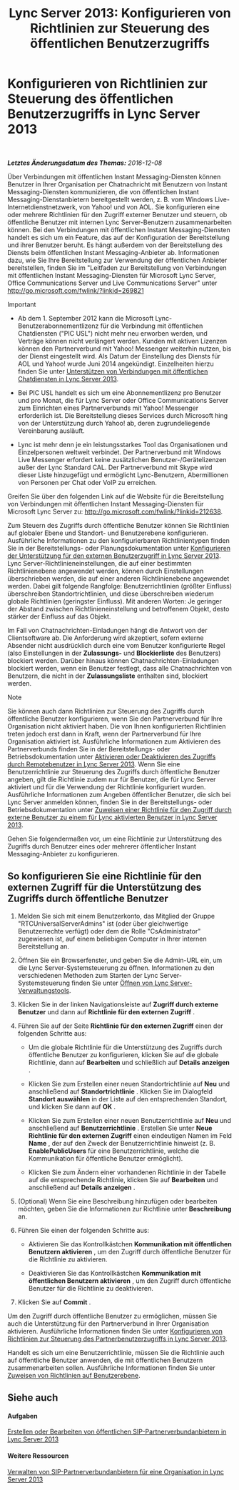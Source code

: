 ﻿---
title: 'Lync Server 2013: Konfigurieren von Richtlinien zur Steuerung des öffentlichen Benutzerzugriffs'
TOCTitle: Konfigurieren von Richtlinien zur Steuerung des öffentlichen Benutzerzugriffs
ms:assetid: 090aea0f-ef0b-49da-9c80-02d9279f2fa6
ms:mtpsurl: https://technet.microsoft.com/de-de/library/Gg520946(v=OCS.15)
ms:contentKeyID: 49293103
ms.date: 12/10/2016
mtps_version: v=OCS.15
ms.translationtype: HT
---

# Konfigurieren von Richtlinien zur Steuerung des öffentlichen Benutzerzugriffs in Lync Server 2013

 

_**Letztes Änderungsdatum des Themas:** 2016-12-08_

Über Verbindungen mit öffentlichen Instant Messaging-Diensten können Benutzer in Ihrer Organisation per Chatnachricht mit Benutzern von Instant Messaging-Diensten kommunizieren, die von öffentlichen Instant Messaging-Dienstanbietern bereitgestellt werden, z. B. vom Windows Live-Internetdienstnetzwerk, von Yahoo\! und von AOL. Sie konfigurieren eine oder mehrere Richtlinien für den Zugriff externer Benutzer und steuern, ob öffentliche Benutzer mit internen Lync Server-Benutzern zusammenarbeiten können. Bei den Verbindungen mit öffentlichen Instant Messaging-Diensten handelt es sich um ein Feature, das auf der Konfiguration der Bereitstellung und ihrer Benutzer beruht. Es hängt außerdem von der Bereitstellung des Diensts beim öffentlichen Instant Messaging-Anbieter ab. Informationen dazu, wie Sie Ihre Bereitstellung zur Verwendung der öffentlichen Anbieter bereitstellen, finden Sie im "Leitfaden zur Bereitstellung von Verbindungen mit öffentlichen Instant Messaging-Diensten für Microsoft Lync Server, Office Communications Server und Live Communications Server" unter <http://go.microsoft.com/fwlink/?linkid=269821>


> [!IMPORTANT]
> <UL>
> <LI>
> <P>Ab dem 1. September 2012 kann die Microsoft Lync-Benutzerabonnementlizenz für die Verbindung mit öffentlichen Chatdiensten ("PIC USL") nicht mehr neu erworben werden, und Verträge können nicht verlängert werden. Kunden mit aktiven Lizenzen können den Partnerverbund mit Yahoo! Messenger weiterhin nutzen, bis der Dienst eingestellt wird. Als Datum der Einstellung des Diensts für AOL und Yahoo! wurde Juni 2014 angekündigt. Einzelheiten hierzu finden Sie unter <A href="lync-server-2013-support-for-public-instant-messenger-connectivity.md">Unterstützen von Verbindungen mit öffentlichen Chatdiensten in Lync Server 2013</A>.</P>
> <LI>
> <P>Bei PIC&nbsp;USL handelt es sich um eine Abonnementlizenz pro Benutzer und pro Monat, die für Lync&nbsp;Server oder Office&nbsp;Communications&nbsp;Server zum Einrichten eines Partnerverbunds mit Yahoo! Messenger erforderlich ist. Die Bereitstellung dieses Services durch Microsoft hing von der Unterstützung durch Yahoo! ab, deren zugrundeliegende Vereinbarung ausläuft.</P>
> <LI>
> <P>Lync ist mehr denn je ein leistungsstarkes Tool das Organisationen und Einzelpersonen weltweit verbindet. Der Partnerverbund mit Windows Live Messenger erfordert keine zusätzlichen Benutzer-/Gerätelizenzen außer der Lync Standard CAL. Der Partnerverbund mit Skype wird dieser Liste hinzugefügt und ermöglicht Lync-Benutzern, Abermillionen von Personen per Chat oder VoIP zu erreichen.</P></LI></UL>



Greifen Sie über den folgenden Link auf die Website für die Bereitstellung von Verbindungen mit öffentlichen Instant Messaging-Diensten für Microsoft Lync Server zu: <http://go.microsoft.com/fwlink/?linkid=212638>.

Zum Steuern des Zugriffs durch öffentliche Benutzer können Sie Richtlinien auf globaler Ebene und Standort- und Benutzerebene konfigurieren. Ausführliche Informationen zu den konfigurierbaren Richtlinientypen finden Sie in der Bereitstellungs- oder Planungsdokumentation unter [Konfigurieren der Unterstützung für den externen Benutzerzugriff in Lync Server 2013](lync-server-2013-configuring-support-for-external-user-access.md). Lync Server-Richtlinieneinstellungen, die auf einer bestimmten Richtlinienebene angewendet werden, können durch Einstellungen überschrieben werden, die auf einer anderen Richtlinienebene angewendet werden. Dabei gilt folgende Rangfolge: Benutzerrichtlinien (größter Einfluss) überschreiben Standortrichtlinien, und diese überschreiben wiederum globale Richtlinien (geringster Einfluss). Mit anderen Worten: Je geringer der Abstand zwischen Richtlinieneinstellung und betroffenem Objekt, desto stärker der Einfluss auf das Objekt.

Im Fall von Chatnachrichten-Einladungen hängt die Antwort von der Clientsoftware ab. Die Anforderung wird akzeptiert, sofern externe Absender nicht ausdrücklich durch eine vom Benutzer konfigurierte Regel (also Einstellungen in der **Zulassungs-** und **Blockierliste** des Benutzers) blockiert werden. Darüber hinaus können Chatnachrichten-Einladungen blockiert werden, wenn ein Benutzer festlegt, dass alle Chatnachrichten von Benutzern, die nicht in der **Zulassungsliste** enthalten sind, blockiert werden.


> [!NOTE]
> Sie können auch dann Richtlinien zur Steuerung des Zugriffs durch öffentliche Benutzer konfigurieren, wenn Sie den Partnerverbund für Ihre Organisation nicht aktiviert haben. Die von Ihnen konfigurierten Richtlinien treten jedoch erst dann in Kraft, wenn der Partnerverbund für Ihre Organisation aktiviert ist. Ausführliche Informationen zum Aktivieren des Partnerverbunds finden Sie in der Bereitstellungs- oder Betriebsdokumentation unter <A href="lync-server-2013-enable-or-disable-remote-user-access.md">Aktivieren oder Deaktivieren des Zugriffs durch Remotebenutzer in Lync Server 2013</A>. Wenn Sie eine Benutzerrichtlinie zur Steuerung des Zugriffs durch öffentliche Benutzer angeben, gilt die Richtlinie zudem nur für Benutzer, die für Lync Server aktiviert und für die Verwendung der Richtlinie konfiguriert wurden. Ausführliche Informationen zum Angeben öffentlicher Benutzer, die sich bei Lync Server anmelden können, finden Sie in der Bereitstellungs- oder Betriebsdokumentation unter <A href="lync-server-2013-assign-an-external-user-access-policy-to-a-lync-enabled-user.md">Zuweisen einer Richtlinie für den Zugriff durch externe Benutzer zu einem für Lync aktivierten Benutzer in Lync Server 2013</A>.



Gehen Sie folgendermaßen vor, um eine Richtlinie zur Unterstützung des Zugriffs durch Benutzer eines oder mehrerer öffentlicher Instant Messaging-Anbieter zu konfigurieren.

## So konfigurieren Sie eine Richtlinie für den externen Zugriff für die Unterstützung des Zugriffs durch öffentliche Benutzer

1.  Melden Sie sich mit einem Benutzerkonto, das Mitglied der Gruppe "RTCUniversalServerAdmins" ist (oder über gleichwertige Benutzerrechte verfügt) oder dem die Rolle "CsAdministrator" zugewiesen ist, auf einem beliebigen Computer in Ihrer internen Bereitstellung an.

2.  Öffnen Sie ein Browserfenster, und geben Sie die Admin-URL ein, um die Lync Server-Systemsteuerung zu öffnen. Informationen zu den verschiedenen Methoden zum Starten der Lync Server-Systemsteuerung finden Sie unter [Öffnen von Lync Server-Verwaltungstools](lync-server-2013-open-lync-server-administrative-tools.md).

3.  Klicken Sie in der linken Navigationsleiste auf **Zugriff durch externe Benutzer** und dann auf **Richtlinie für den externen Zugriff** .

4.  Führen Sie auf der Seite **Richtlinie für den externen Zugriff** einen der folgenden Schritte aus:
    
      - Um die globale Richtlinie für die Unterstützung des Zugriffs durch öffentliche Benutzer zu konfigurieren, klicken Sie auf die globale Richtlinie, dann auf **Bearbeiten** und schließlich auf **Details anzeigen** .
    
      - Klicken Sie zum Erstellen einer neuen Standortrichtlinie auf **Neu** und anschließend auf **Standortrichtlinie** . Klicken Sie im Dialogfeld **Standort auswählen** in der Liste auf den entsprechenden Standort, und klicken Sie dann auf **OK** .
    
      - Klicken Sie zum Erstellen einer neuen Benutzerrichtlinie auf **Neu** und anschließend auf **Benutzerrichtlinie** . Erstellen Sie unter **Neue Richtlinie für den externen Zugriff** einen eindeutigen Namen im Feld **Name** , der auf den Zweck der Benutzerrichtlinie hinweist (z. B. **EnablePublicUsers** für eine Benutzerrichtlinie, welche die Kommunikation für öffentliche Benutzer ermöglicht).
    
      - Klicken Sie zum Ändern einer vorhandenen Richtlinie in der Tabelle auf die entsprechende Richtlinie, klicken Sie auf **Bearbeiten** und anschließend auf **Details anzeigen** .

5.  (Optional) Wenn Sie eine Beschreibung hinzufügen oder bearbeiten möchten, geben Sie die Informationen zur Richtlinie unter **Beschreibung** an.

6.  Führen Sie einen der folgenden Schritte aus:
    
      - Aktivieren Sie das Kontrollkästchen **Kommunikation mit öffentlichen Benutzern aktivieren** , um den Zugriff durch öffentliche Benutzer für die Richtlinie zu aktivieren.
    
      - Deaktivieren Sie das Kontrollkästchen **Kommunikation mit öffentlichen Benutzern aktivieren** , um den Zugriff durch öffentliche Benutzer für die Richtlinie zu deaktivieren.

7.  Klicken Sie auf **Commit** .

Um den Zugriff durch öffentliche Benutzer zu ermöglichen, müssen Sie auch die Unterstützung für den Partnerverbund in Ihrer Organisation aktivieren. Ausführliche Informationen finden Sie unter [Konfigurieren von Richtlinien zur Steuerung des Partnerbenutzerzugriffs in Lync Server 2013](lync-server-2013-configure-policies-to-control-federated-user-access.md).

Handelt es sich um eine Benutzerrichtlinie, müssen Sie die Richtlinie auch auf öffentliche Benutzer anwenden, die mit öffentlichen Benutzern zusammenarbeiten sollen. Ausführliche Informationen finden Sie unter [Zuweisen von Richtlinien auf Benutzerebene](lync-server-2013-assigning-per-user-policies.md).

## Siehe auch

#### Aufgaben

[Erstellen oder Bearbeiten von öffentlichen SIP-Partnerverbundanbietern in Lync Server 2013](lync-server-2013-create-or-edit-public-sip-federated-providers.md)  

#### Weitere Ressourcen

[Verwalten von SIP-Partnerverbundanbietern für eine Organisation in Lync Server 2013](lync-server-2013-manage-sip-federated-providers-for-your-organization.md)

